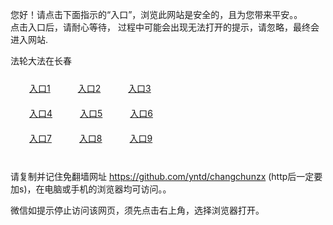 您好！请点击下面指示的“入口”，浏览此网站是安全的，且为您带来平安。。 <br/>
点击入口后，请耐心等待， 过程中可能会出现无法打开的提示，请忽略，最终会进入网站. </br>

法轮大法在长春<br/>
<div style="padding:10px"><a style="margin:20px" target="_blank" href="https://d2e8ndhzmg9yn0.cloudfront.net/2Qpsp?tfcubbok" id="ccLink1" rel="nofollow">入口1</a> <a target="_blank" style="margin:20px" href="https://d3lw7nqlhkz0n2.cloudfront.net/2Qpsp?ovorx" id="ccLink2" rel="nofollow">入口2</a> <a style="margin:20px" target="_blank" href="https://d3es2fq7jvpqk5.cloudfront.net/2Qpsp?kxxcqw" id="ccLink3" rel="nofollow">入口3</a></div>

<div style="padding:10px" ><a style="margin:20px" target="_blank" href="https://d2e8ndhzmg9yn0.cloudfront.net/2Qpsp?tfcubbok" id="ccLink4" rel="nofollow">入口4</a> <a style="margin:20px" href="https://d3lw7nqlhkz0n2.cloudfront.net/2Qpsp?ovorx" target="_blank" id="ccLink5" rel="nofollow">入口5</a> <a style="margin:20px" href="https://d3es2fq7jvpqk5.cloudfront.net/2Qpsp?kxxcqw" target="_blank" id="ccLink6" rel="nofollow">入口6</a></div>

<div style="padding:10px"><a style="margin:20px" target="_blank" href="https://d2e8ndhzmg9yn0.cloudfront.net/2Qpsp?tfcubbok" id="ccLink7" rel="nofollow">入口7</a> <a style="margin:20px" href="https://d3lw7nqlhkz0n2.cloudfront.net/2Qpsp?ovorx" target="_blank" id="ccLink8" rel="nofollow">入口8</a> <a style="margin:20px" target="_blank" href="https://d3es2fq7jvpqk5.cloudfront.net/2Qpsp?kxxcqw" id="ccLink9" rel="nofollow">入口9</a></div>

<br/>



请复制并记住免翻墙网址 https://github.com/yntd/changchunzx (http后一定要加s)，在电脑或手机的浏览器均可访问。。<br/>

微信如提示停止访问该网页，须先点击右上角，选择浏览器打开。
